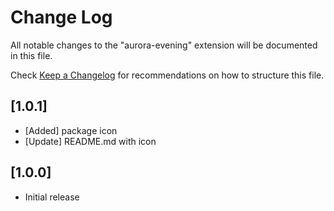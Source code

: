 # Change Log

All notable changes to the "aurora-evening" extension will be documented in this file.

Check [Keep a Changelog](http://keepachangelog.com/) for recommendations on how to structure this file.

## [1.0.1]

- [Added] package icon
- [Update] README.md with icon

## [1.0.0]

- Initial release